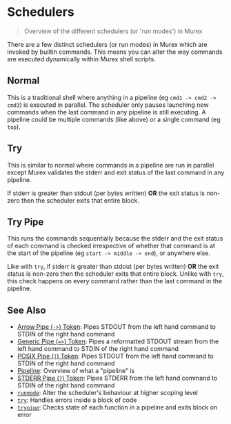 # Schedulers

> Overview of the different schedulers (or 'run modes') in Murex

There are a few distinct schedulers (or run modes) in Murex which are invoked
by builtin commands. This means you can alter the way commands are executed
dynamically within Murex shell scripts.

## Normal

This is a traditional shell where anything in a pipeline (eg `cmd1 -> cmd2 -> cmd3`)
is executed in parallel. The scheduler only pauses launching new commands when
the last command in any pipeline is still executing. A pipeline could be multiple
commands (like above) or a single command (eg `top`).

## Try

This is similar to normal where commands in a pipeline are run in parallel except
Murex validates the stderr and exit status of the last command in any pipeline.

If stderr is greater than stdout (per bytes written) **OR** the exit status is
non-zero then the scheduler exits that entire block.

## Try Pipe

This runs the commands sequentially because the stderr and the exit status of
each command is checked irrespective of whether that command is at the start of
the pipeline (eg `start -> middle -> end`), or anywhere else.

Like with `try`, if stderr is greater than stdout (per bytes written) **OR**
the exit status is non-zero then the scheduler exits that entire block. Unlike
with `try`, this check happens on every command rather than the last command in
the pipeline.

## See Also

- [Arrow Pipe (`->`) Token](/parser/pipe-arrow.md):
  Pipes STDOUT from the left hand command to STDIN of the right hand command
- [Generic Pipe (`=>`) Token](/parser/pipe-generic.md):
  Pipes a reformatted STDOUT stream from the left hand command to STDIN of the right hand command
- [POSIX Pipe (`|`) Token](/parser/pipe-posix.md):
  Pipes STDOUT from the left hand command to STDIN of the right hand command
- [Pipeline](/user-guide/pipeline.md):
  Overview of what a "pipeline" is
- [STDERR Pipe (`?`) Token](/parser/pipe-err.md):
  Pipes STDERR from the left hand command to STDIN of the right hand command
- [`runmode`](/commands/runmode.md):
  Alter the scheduler's behaviour at higher scoping level
- [`try`](/commands/try.md):
  Handles errors inside a block of code
- [`trypipe`](/commands/trypipe.md):
  Checks state of each function in a pipeline and exits block on error
